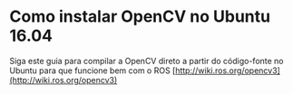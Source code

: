 # Como instalar OpenCV no Ubuntu 16.04


Siga este guia para compilar a OpenCV direto a partir do código-fonte no Ubuntu para que funcione bem com o ROS
[http://wiki.ros.org/opencv3](http://wiki.ros.org/opencv3)
